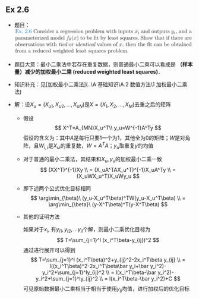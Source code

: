 ## Ex 2.6

- 题目：![1610701007864](./assets/1610701007864.png)

- 题目大意：最小二乘法中若存在重复数据，则普通最小二乘可以看成是 **（样本量）减少的加权最小二乘 (reduced weighted least squares)**．

- 知识补充：见[加权最小二乘法](..\A 基础知识\A.2 数值方法\1 加权最小二乘法)

- 解：设$X_u=(X_{u1}, X_{u2},\dots,X_{uN})​$是$X=(X_{1}, X_{2},\dots,X_{M})​$去重之后的矩阵

  - 假设
    $$
    X^T=A_{MN}X_u^T\\
    y_u=W^{-1}A^Ty
    $$
    假设的含义为：其中$A$是每行只要1一个为1，其他全为0的矩阵；$W$是对角阵，且$W_{i,i}$是$X_{ui}$的重复数，$W=A^TA$；$y_u$取重复$y$的均值

  - 对于普通的最小二乘法，其结果和$X_u,y_u$的加权最小二乘一致
    $$
    (XX^T)^{-1}Xy
    \\ = (X_uA^TAX_u^T)^{-1}X_uA^Ty
    \\ = (X_uWX_u^T)X_uWy_u
    $$

  - 即下述两个公式优化目标相同
    $$
    \arg\min_{\beta}\ (y_u-X_u^T\beta)^TW(y_u-X_u^T\beta)
    \\ = \arg\min_{\beta}\ (y-X^T\beta)^T(y-X^T\beta)
    $$

  - 其他的证明方法

    如果对于$x_i$, 有$y_{i1},y_{i2},\dots y_{il}$个解，则最小二乘优化目标为
    $$
    T=\sum_{j=1}^l (x_i^T\beta-y_{ij})^2
    $$
    通过进行展开可以得到
    $$
    T=\sum_{j=1}^l (x_i^T\beta)^2+y_{ij}^2-2x_i^T\beta y_{ij}
    \\ = l((x_i^T\beta)^2-2x_i^T\beta\bar y_i+\bar y_i^2)-y_i^2+\sum_{j=1}^ly_{ij}^2
    \\ = l(x_i^T\beta-\bar y_i^2)-y_i^2+\sum_{j=1}^ly_{ij}^2
    \\ = l(x_i^T\beta-\bar y_i^2)+C
    $$
    可见原始数据最小二乘相当于相当于使用$y_{ij}$均值，进行加权后的优化目标

  

